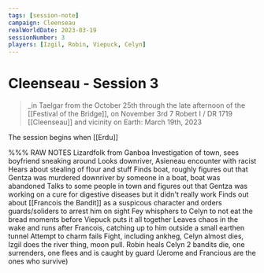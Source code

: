 ```yaml
---
tags: [session-note]
campaign: Cleenseau
realWorldDate: 2023-03-19
sessionNumber: 3
players: [Izgil, Robin, Viepuck, Celyn]
---
```

# Cleenseau - Session 3
>_in Taelgar from the October 25th through the late afternoon of the [[Festival of the Bridge]], on November 3rd
>7 Robert I / DR 1719
>[[Cleenseau]] and vicinity
>on Earth: March 19th, 2023

The session begins when [[Erdu]]

%%% RAW NOTES
Lizardfolk from Ganboa
Investigation of town, sees boyfriend sneaking around
Looks downriver, Asieneau encounter with racist
Hears about stealing of flour and stuff
Finds boat, roughly figures out that Gentza was murdered downriver by someone in a boat, boat was abandoned
Talks to some people in town and figures out that Gentza was working on a cure for digestive diseases but it didn't really work
Finds out about [[Francois the Bandit]] as a suspicous character and orders guards/soliders to arrest him on sight
Fey whisphers to Celyn to not eat the bread moments before Viepuck puts it all together
Leaves chaos in the wake and runs after Francois, catching up to him outside a small earthen tunnel
Attempt to charm fails
Fight, including ankheg, Celyn almost dies, Izgil does the river thing, moon pull. Robin heals Celyn
2 bandits die, one surrenders, one flees and is caught by guard (Jerome and Francious are the ones who survive)